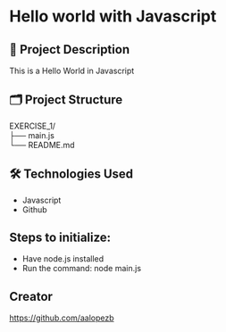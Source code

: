 # Hello world with Javascript

## 📄 Project Description
This is a Hello World in Javascript

## 🗂 Project Structure
EXERCISE_1/ <br>
├── main.js<br>
└── README.md

## 🛠 Technologies Used
- Javascript
- Github

## Steps to initialize:
- Have node.js installed <br>
- Run the command: node main.js

## Creator
https://github.com/aalopezb